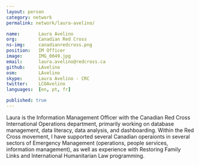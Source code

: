 ```yaml
---
layout: person
category: network
permalink: network/laura-avelino/

name:       Laura Avelino
org:        Canadian Red Cross
ns-img:     canadianredcross.png
position:   IM Officer
image:      IMG_0049.jpg
email:      laura.avelino@redcross.ca
github:     LAvelino
osm:        LAvelino
skype:      Laura Avelino - CRC
twitter:    LCOAvelino
languages:  [en, pt, fr]

published: true
---
```


Laura is the Information Management Officer with the Canadian Red Cross International Operations department, primarily working on database management, data literacy, data analysis, and dashboarding. Within the Red Cross movement, I have supported several Canadian operaionts in several sectors of Emergency Management (operations, people services, information management), as well as experience with Restoring Family Links and International Humanitarian Law programming.
